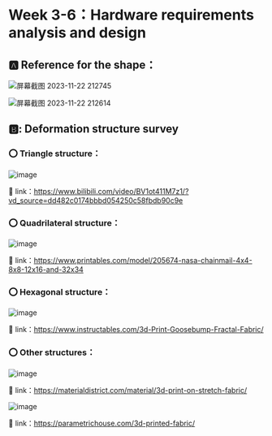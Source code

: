 # Week 3-6：Hardware requirements analysis and design

## :a:	Reference for the shape：

![屏幕截图 2023-11-22 212745](https://github.com/luoq03/Creative-Making-MSc-Advanced-Project-/assets/57748663/d89482da-eece-4dae-b80a-dc929e7541bb)

![屏幕截图 2023-11-22 212614](https://github.com/luoq03/Creative-Making-MSc-Advanced-Project-/assets/57748663/a59b8c08-ac91-4681-8d61-da418173ae79)

## 🅱️: Deformation structure survey

### :o: Triangle structure：

![image](https://github.com/luoq03/Creative-Making-MSc-Advanced-Project-/assets/57748663/b22403f2-6f86-4070-9091-f9f404c34676)

:link: link：https://www.bilibili.com/video/BV1ot411M7z1/?vd_source=dd482c0174bbbd054250c58fbdb90c9e

### :o: Quadrilateral structure：

![image](https://github.com/luoq03/Creative-Making-MSc-Advanced-Project-/assets/57748663/894d76a9-301a-448b-9a6a-ad4df21d42e0)

:link: link：https://www.printables.com/model/205674-nasa-chainmail-4x4-8x8-12x16-and-32x34

### :o: Hexagonal structure：

![image](https://github.com/luoq03/Creative-Making-MSc-Advanced-Project-/assets/57748663/391d4b06-b944-4be1-9152-86fb2283c230)

:link: link：https://www.instructables.com/3d-Print-Goosebump-Fractal-Fabric/

### :o: Other structures：

![image](https://github.com/luoq03/Creative-Making-MSc-Advanced-Project-/assets/57748663/9a4c229b-9835-4e16-9b91-0e2926fc4315)

:link: link：https://materialdistrict.com/material/3d-print-on-stretch-fabric/

![image](https://github.com/luoq03/Creative-Making-MSc-Advanced-Project-/assets/57748663/0d68a4e7-8431-48ab-8ba1-5d1c2b6f54fd)

:link: link：https://parametrichouse.com/3d-printed-fabric/















































































































